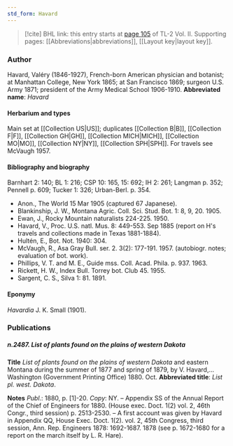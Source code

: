 ```yaml
---
std_form: Havard
---
```


> [!cite] BHL link: this entry starts at [page 105](https://www.biodiversitylibrary.org/page/33068347) of TL-2 Vol. II.
> Supporting pages: [[Abbreviations|abbreviations]], [[Layout key|layout key]].

### Author

Havard, Valéry (1846-1927), French-born American physician and botanist; at Manhattan College, New York 1865; at San Francisco 1869; surgeon U.S. Army 1871; president of the Army Medical School 1906-1910. 
**Abbreviated name**: *Havard*

#### Herbarium and types

Main set at [[Collection US|US]]; duplicates [[Collection B|B]], [[Collection F|F]], [[Collection GH|GH]], [[Collection MICH|MICH]], [[Collection MO|MO]], [[Collection NY|NY]], [[Collection SPH|SPH]]. For travels see McVaugh 1957.

#### Bibliography and biography

Barnhart 2: 140; BL 1: 216; CSP 10: 165, 15: 692; IH 2: 261; Langman p. 352; Pennell p. 609; Tucker 1: 326; Urban-Berl. p. 354.
- Anon., The World 15 Mar 1905 (captured 67 Japanese).
- Blankinship, J. W., Montana Agric. Coll. Sci. Stud. Bot. 1: 8, 9, 20. 1905.
- Ewan, J., Rocky Mountain naturalists 224-225. 1950.
- Havard, V., Proc. U.S. natl. Mus. 8: 449-553. Sep 1885 (report on H's travels and collections made in Texas 1881-1884).
- Hultén, E., Bot. Not. 1940: 304.
- McVaugh, R., Asa Gray Bull. ser. 2. 3(2): 177-191. 1957. (autobiogr. notes; evaluation of bot. work).
- Phillips, V. T. and M. E., Guide mss. Coll. Acad. Phila. p. 937. 1963.
- Rickett, H. W., Index Bull. Torrey bot. Club 45. 1955.
- Sargent, C. S., Silva 1: 81. 1891.

#### Eponymy

*Havardia* J. K. Small (1901).

### Publications

##### n.2487. List of plants found on the plains of western Dakota

**Title**
*List of plants found on the plains of western Dakota* and eastern Montana during the summer of 1877 and spring of 1879, by V. Havard,... Washington (Government Printing Office) 1880. Oct.
**Abbreviated title**: *List pl. west. Dakota*.

**Notes**
*Publ*.: 1880, p. \[1\]-20. *Copy*: NY. – Appendix SS of the Annual Report of the Chief of Engineers for 1880. (House exec. Doct. 1(2) vol. 2, 46th Congr., third session) p. 2513-2530. – A first account was given by Havard in Appendix QQ, House Exec. Doct. 1(2). vol. 2, 45th Congress, third session, Ann. Rep. Engineers 1878: 1692-1687. 1878 (see p. 1672-1680 for a report on the march itself by L. R. Hare).

